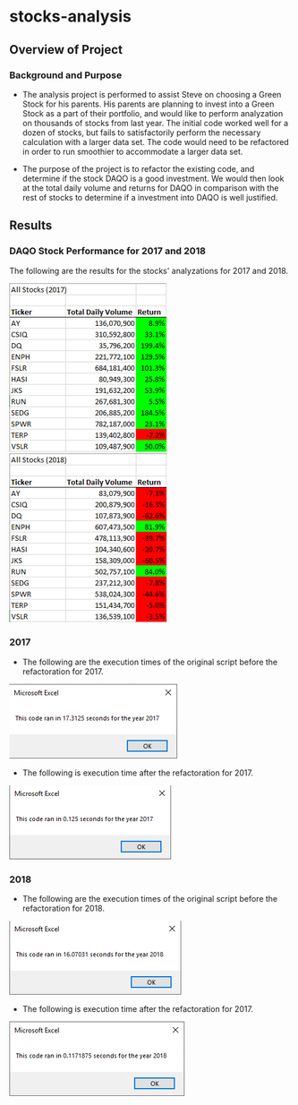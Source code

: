 # stocks-analysis

## Overview of Project

### Background and Purpose
* The analysis project is performed to assist Steve on choosing a Green Stock for his parents. His parents are planning to invest into a Green Stock as a part of their portfolio, and would like to perform analyzation on thousands of stocks from last year. The initial code worked well for a dozen of stocks, but fails to satisfactorily perform the necessary calculation with a larger data set. The code would need to be refactored in order to run smoothier to accommodate a larger data set. 

* The purpose of the project is to refactor the existing code, and determine if the stock DAQO is a good investment. We would then look at the total daily volume and returns for DAQO in comparison with the rest of stocks to determine if a investment into DAQO is well justified. 

## Results

### DAQO Stock Performance for 2017 and 2018

The following are the results for the stocks' analyzations for 2017 and 2018.

![2017_results](Resources/2017_results.png)
![2018_results](Resources/2018_results.png)

### 2017
* The following are the execution times of the original script before the refactoration for 2017. 


![2017_Original](Resources/2017_Original.png)
* The following is execution time after the refactoration for 2017.

![VBA_Challenge_2017](Resources/VBA_Challenge_2017.png)

### 2018
* The following are the execution times of the original script before the refactoration for 2018. 

![2018_Original](Resources/2018_Original.png)
* The following is execution time after the refactoration for 2017.

![VBA_Challenge_2018](Resources/VBA_Challenge_2018.png)
